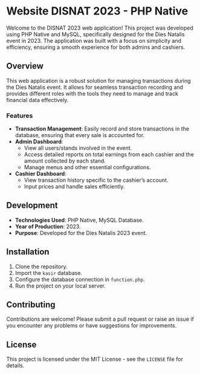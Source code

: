 # Website DISNAT 2023 - PHP Native

Welcome to the DISNAT 2023 web application! This project was developed using PHP Native and MySQL, specifically designed for the Dies Natalis event in 2023. The application was built with a focus on simplicity and efficiency, ensuring a smooth experience for both admins and cashiers.

## Overview

This web application is a robust solution for managing transactions during the Dies Natalis event. It allows for seamless transaction recording and provides different roles with the tools they need to manage and track financial data effectively.

### Features

- **Transaction Management**: Easily record and store transactions in the database, ensuring that every sale is accounted for.
- **Admin Dashboard**:
  - View all users/stands involved in the event.
  - Access detailed reports on total earnings from each cashier and the amount collected by each stand.
  - Manage menus and other essential configurations.
- **Cashier Dashboard**:
  - View transaction history specific to the cashier’s account.
  - Input prices and handle sales efficiently.

## Development

- **Technologies Used**: PHP Native, MySQL Database.
- **Year of Production**: 2023.
- **Purpose**: Developed for the Dies Natalis 2023 event.

## Installation

1. Clone the repository.
2. Import the `kasir` database.
3. Configure the database connection in `function.php`.
4. Run the project on your local server.

## Contributing

Contributions are welcome! Please submit a pull request or raise an issue if you encounter any problems or have suggestions for improvements.

## License

This project is licensed under the MIT License - see the `LICENSE` file for details.
